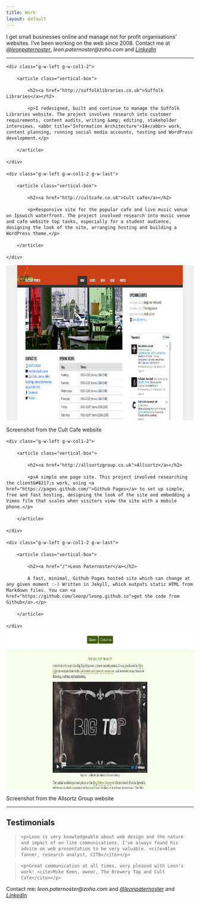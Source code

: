 ```yaml
---
title: Work
layout: default
---
```


<p class="primary">I get small businesses online and manage not for profit organisations&#8217; websites. I&#8217;ve been working on the web since 2008. Contact me at <em><a href="http://twitter.com/leonpaternoster">@leonpaternoster</a></em>, <em>leon.paternoster@zoho.com</em> and <em><a href="https://uk.linkedin.com/in/leonpaternoster">LinkedIn</a></em></p>
	
<hr>

<div class="g-row">

	<div class="g-w-left g-w-col1-2">
	
		<article class="vertical-box">
	
			<h2><a href="http://suffolklibraries.co.uk">Suffolk Libraries</a></h2>
	
			<p>I redesigned, built and continue to manage the Suffolk Libraries website. The project involves research into customer requirements, content audits, writing &amp; editing, stakeholder interviews, <abbr title="Information Architecture">IA</abbr> work, content planning, running social media accounts, testing and WordPress development.</p>
			
		</article>

	</div>
	
	<div class="g-w-left g-w-col1-2 g-w-last">
	
		<article class="vertical-box">

			<h2><a href="http://cultcafe.co.uk">Cult cafe</a></h2>
	
			<p>Responsive site for the popular cafe and live music venue on Ipswich waterfront. The project involved research into music venue and cafe website top tasks, especially for a student audience, designing the look of the site, arranging hosting and building a WordPress theme.</p>
			
		</article>

	</div>
	
</div>

<p><a class="imglink" href="http://cultcafe.co.uk"><img class="bleed" src="/images/cult.jpg" height="416" width="860" alt="Cult Cafe website screenshot"></a></p>

<p class="figcaption">Screenshot from the Cult Cafe website</p>

<div class="g-row">

	<div class="g-w-left g-w-col1-2">
	
		<article class="vertical-box">
	
			<h2><a href="http://allsortzgroup.co.uk">Allsortz</a></h2>
		
			<p>A simple one page site. This project involved researching the client&#8217;s work, using <a href="https://pages.github.com/">Github Pages</a> to set up simple, free and fast hosting, designing the look of the site and embedding a Vimeo film that scales when visitors view the site with a mobile phone.</p>
			
		</article>
		
	</div>
	
	<div class="g-w-left g-w-col1-2 g-w-last">
	
		<article class="vertical-box">

			<h2><a href="/">Leon Paternoster</a></h2>
		
			A fast, minimal, Github Pages hosted site which can change at any given moment :-) Written in Jekyll, which outputs static HTML from Markdown files. You can <a href="https://github.com/leonp/leonp.github.io">get the code from Github</a>.</p>
			
		</article>
		
	</div>
	
</div>

<p><a class="imglink" href="http://allsortzgroup.co.uk"><img class="bleed" src="/images/allsortz.jpg" height="416" width="860" alt="Allsortz Group website screenshot"></a></p>

<p class="figcaption">Screenshot from the Allsortz Group website</p>

<hr>

<h2>Testimonials</h2>

<blockquote>

	<p>Leon is very knowledgeable about web design and the nature and impact of on-line communications. I've always found his advice on web presentation to be very valuable. <cite>Alan Tanner, research analyst, CITB</cite></p>

</blockquote>

<blockquote>

	<p>Great communication at all times, very pleased with Leon's work! <cite>Mike Keen, owner, The Brewery Tap and Cult Cafe</cite></p>

</blockquote>

<p class="primary">Contact me: <em>leon.paternoster@zoho.com</em> and <em><a href="http://twitter.com/leonpaternoster">@leonpaternoster</a></em> and <em><a href="https://uk.linkedin.com/in/leonpaternoster">LinkedIn</a></em></p>
